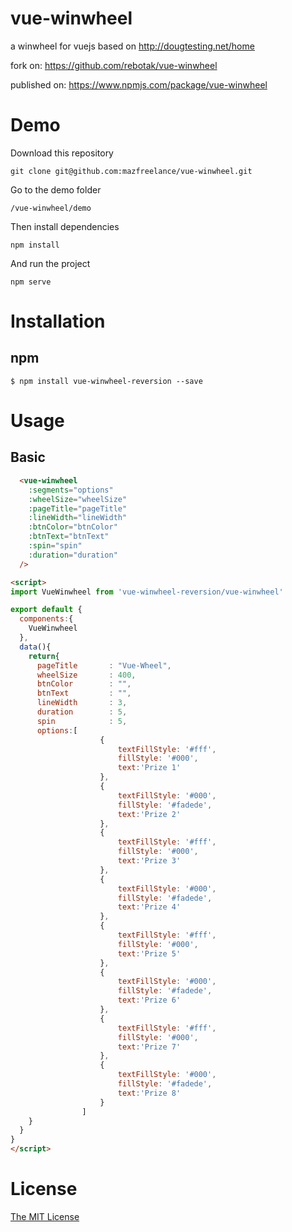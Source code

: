 # vue-winwheel

a winwheel for vuejs based on http://dougtesting.net/home

fork on: https://github.com/rebotak/vue-winwheel

published on: https://www.npmjs.com/package/vue-winwheel

# Demo

Download this repository
```shell
git clone git@github.com:mazfreelance/vue-winwheel.git
```

Go to the demo folder
```shell
/vue-winwheel/demo
```

Then install dependencies
```shell
npm install
```

And run the project
```shell
npm serve
```


# Installation

## npm

```shell
$ npm install vue-winwheel-reversion --save
```

# Usage

## Basic

```html
  <vue-winwheel
    :segments="options"
	:wheelSize="wheelSize"
	:pageTitle="pageTitle"
	:lineWidth="lineWidth"
	:btnColor="btnColor"
	:btnText="btnText"
	:spin="spin"
	:duration="duration"
  />
```

```html
<script>
import VueWinwheel from 'vue-winwheel-reversion/vue-winwheel'

export default {
  components:{
    VueWinwheel
  },
  data(){
    return{
	  pageTitle       : "Vue-Wheel",
      wheelSize       : 400,
      btnColor        : "",
      btnText         : "",
      lineWidth       : 3,
      duration        : 5,
      spin       	  : 5,
      options:[
					{
						textFillStyle: '#fff',
						fillStyle: '#000',
						text:'Prize 1'
					},
					{
						textFillStyle: '#000',
						fillStyle: '#fadede',
						text:'Prize 2'
					},
					{
						textFillStyle: '#fff',
						fillStyle: '#000',
						text:'Prize 3'
					},
					{
						textFillStyle: '#000',
						fillStyle: '#fadede',
						text:'Prize 4'
					},
					{
						textFillStyle: '#fff',
						fillStyle: '#000',
						text:'Prize 5'
					},
					{
						textFillStyle: '#000',
						fillStyle: '#fadede',
						text:'Prize 6'
					},
					{
						textFillStyle: '#fff',
						fillStyle: '#000',
						text:'Prize 7'
					},
					{
						textFillStyle: '#000',
						fillStyle: '#fadede',
						text:'Prize 8'
					}
				]
    }
  }
}
</script>
```

# License

[The MIT License](http://opensource.org/licenses/MIT)
